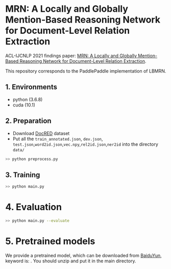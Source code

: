 
# MRN: A Locally and Globally Mention-Based Reasoning Network for Document-Level Relation Extraction

ACL-IJCNLP 2021 findings paper: 
[MRN: A Locally and Globally Mention-Based Reasoning Network for Document-Level Relation Extraction](https://aclanthology.org/2021.findings-acl.117/).

This repository corresponds to the PaddlePaddle implementation of LBMRN.

## 1. Environments

- python (3.6.8)
- cuda (10.1)

## 2. Preparation

- Download [DocRED](https://github.com/thunlp/DocRED) dataset
- Put all the `train_annotated.json`, `dev.json`, `test.json`,`word2id.json`,`vec.npy`,`rel2id.json`,`ner2id` into the directory `data/`

```bash
>> python preprocess.py
```

## 3. Training

```bash
>> python main.py
```

# 4. Evaluation

```bash
>> python main.py --evaluate
```

# 5. Pretrained models

We provide a pretrained model, which can be downloaded from  [BaiduYun](),  keyword is: . You should unzip and put it in the main directory.
